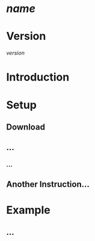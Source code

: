 $name$
=======================

# Version

$version$

# Introduction

# Setup

## Download

## ...

### ...

## Another Instruction...

# Example

## ...

